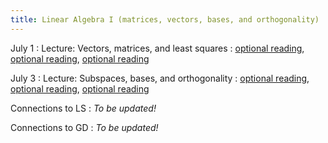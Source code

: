 ```yaml
---
title: Linear Algebra I (matrices, vectors, bases, and orthogonality)
---
```

July 1
: Lecture: Vectors, matrices, and least squares
  : [optional reading](#), [optional reading](#), [optional reading](#)

July 3
: Lecture: Subspaces, bases, and orthogonality
  : [optional reading](#), [optional reading](#), [optional reading](#)

Connections to LS
: *To be updated!*

Connections to GD
: *To be updated!*